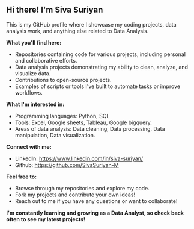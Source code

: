 ## Hi there!  I'm Siva Suriyan

This is my GitHub profile where I showcase my coding projects, data analysis work, and anything else related to Data Analysis. 

**What you'll find here:**

* Repositories containing code for various projects, including personal and collaborative efforts.
* Data analysis projects demonstrating my ability to clean, analyze, and visualize data.
* Contributions to open-source projects.
* Examples of scripts or tools I've built to automate tasks or improve workflows.

**What I'm interested in:**

* Programming languages: Python, SQL
* Tools: Excel, Google sheets, Tableau, Google bigquery.
* Areas of data analysis: Data cleaning, Data processing, Data manipulation, Data visualization.

**Connect with me:**

* LinkedIn: https://www.linkedin.com/in/siva-suriyan/
* Github: https://github.com/SivaSuriyan-M

**Feel free to:**

* Browse through my repositories and explore my code.
* Fork my projects and contribute your own ideas!
* Reach out to me if you have any questions or want to collaborate! 

**I'm constantly learning and growing as a Data Analyst, so check back often to see my latest projects!**

